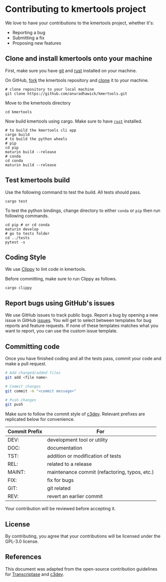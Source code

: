 # Contributing to kmertools project

We love to have your contributions to the kmertools project, whether it's:
* Reporting a bug
* Submitting a fix
* Proposing new features

## Clone and install kmertools onto your machine

First, make sure you have [git](https://github.com/git-guides/install-git) and [rust](https://www.rust-lang.org/tools/install) installed on your machine.

On GitHub, [fork](https://docs.github.com/en/get-started/quickstart/fork-a-repo) the kmertools repository and [clone](https://docs.github.com/en/repositories/creating-and-managing-repositories/cloning-a-repository) it to your machine.

```shell
# clone repository to your local machine
git clone https://github.com/anuradhawick/kmertools.git
```

Move to the kmertools directory 

```shell
cd kmertools
```

Now build kmertools using cargo. Make sure to have [`rust`](https://docs.conda.io/en/latest/) installed.

```shell
# to build the kmertools cli app
cargo build
# to build the python wheels
# pip
cd pip
maturin build --release
# conda
cd conda 
maturin build --release
```

## Test kmertools build

Use the following command to test the build. All tests should pass.

```shell
cargo test
```

To test the python bindings, change directory to either `conda` or `pip` then run following commands.

```shell
cd pip # or cd conda
maturin develop
# go to tests folder
cd ../tests
pytest -s
```

## Coding Style

We use [Clippy](https://doc.rust-lang.org/clippy/) to lint code in kmertools.

Before committing, make sure to run Clippy as follows.

```shell
cargo clippy
```

## Report bugs using GitHub's issues

We use GitHub issues to track public bugs. Report a bug by opening a new issue in GitHub [issues](https://github.com/anuradhawick/kmertools/issues). You will get to select between templates for bug reports and feature requests. If none of these templates matches what you want to report, you can use the custom issue template.

## Committing code

Once you have finished coding and all the tests pass, commit your code and make a pull request. 

```bash
# Add changed/added files
git add <file name>

# Commit changes
git commit -m "<commit message>"

# Push changes
git push
```

Make sure to follow the commit style of [c3dev](https://github.com/cogent3/c3dev/wiki#style-for-commit-messages). Relevant prefixes are replicated below for convenience.

| **Commit Prefix** | **For**                                       |
|-------------------|-----------------------------------------------|
| DEV:              | development tool or utility                   |
| DOC:              | documentation                                 |
| TST:              | addition or modification of tests             |
| REL:              | related to a release                          |
| MAINT:            | maintenance commit (refactoring, typos, etc.) |
| FIX:              | fix for bugs                                  |
| GIT:              | git related                                   |
| REV:              | revert an earlier commit                      |


Your contribution will be reviewed before accepting it. 

## License

By contributing, you agree that your contributions will be licensed under the GPL-3.0 license.

## References

This document was adapted from the open-source contribution guidelines for [Transcriptase](https://github.com/briandk/transcriptase-atom/blob/master/CONTRIBUTING.md) and [c3dev](https://github.com/cogent3/c3dev/wiki/How-to-Contribute-Code).
